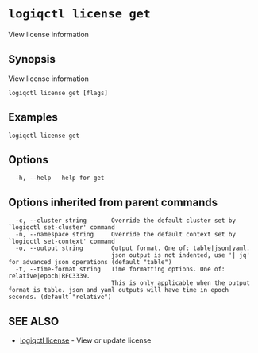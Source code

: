 # `logiqctl license get`

View license information

## Synopsis

View license information

```
logiqctl license get [flags]
```

## Examples

```
logiqctl license get
```

## Options

```
  -h, --help   help for get
```

## Options inherited from parent commands

```
  -c, --cluster string       Override the default cluster set by `logiqctl set-cluster' command
  -n, --namespace string     Override the default context set by `logiqctl set-context' command
  -o, --output string        Output format. One of: table|json|yaml. 
                             json output is not indented, use '| jq' for advanced json operations (default "table")
  -t, --time-format string   Time formatting options. One of: relative|epoch|RFC3339. 
                             This is only applicable when the output format is table. json and yaml outputs will have time in epoch seconds. (default "relative")
```

## SEE ALSO

* [logiqctl license](/license/logiqctl_license)	 - View or update license

